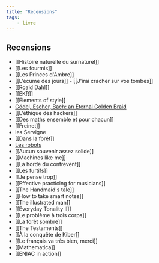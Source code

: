 ```yaml
---
title: "Recensions"
tags:
    - livre
---
```


## Recensions

- [[Histoire naturelle du surnaturel]]
- [[Les fourmis]]
- [[Les Princes d'Ambre]]
- [[L'écume des jours]] - [[J'irai cracher sur vos tombes]]
- [[Roald Dahl]]
- [[EKR]]
- [[Elements of style]]
- [Gödel, Escher, Bach: an Eternal Golden Braid](GEB.md)
- [[L'éthique des hackers]]
- [[Des maths ensemble et pour chacun]]
- [[Freinet]]
- les Servigne
- [[Dans la forêt]]
- [Les robots](Asimov%20Les%20robots.md)
- [[Aucun souvenir assez solide]]
- [[Machines like me]]
- [[La horde du contrevent]]
- [[Les furtifs]]
- [[Je pense trop]]
- [[Effective practicing for musicians]]
- [[The Handmaid's tale]]
- [[How to take smart notes]]
- [[The illustrated man]]
- [[Everyday Tonality II]]
- [[Le problème à trois corps]]
- [[La forêt sombre]]
- [[The Testaments]]
- [[À la conquête de Kiber]]
- [[Le français va très bien, merci]]
- [[Mathematica]]
- [[ENIAC in action]]
